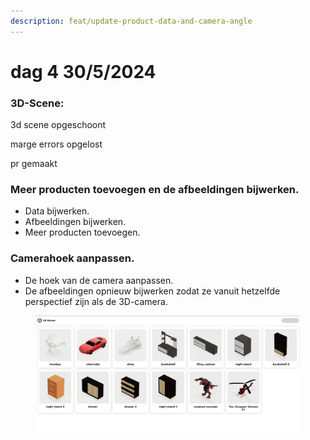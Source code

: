 ```yaml
---
description: feat/update-product-data-and-camera-angle
---
```


# dag 4 30/5/2024

### 3D-Scene:

3d scene opgeschoont&#x20;

marge errors opgelost&#x20;

pr gemaakt

### Meer producten toevoegen en de afbeeldingen bijwerken.

* Data bijwerken.
* Afbeeldingen bijwerken.
* Meer producten toevoegen.

### Camerahoek aanpassen.

* De hoek van de camera aanpassen.
* De afbeeldingen opnieuw bijwerken zodat ze vanuit hetzelfde perspectief zijn als de 3D-camera.





<figure><img src="../.gitbook/assets/image (52).png" alt=""><figcaption></figcaption></figure>
